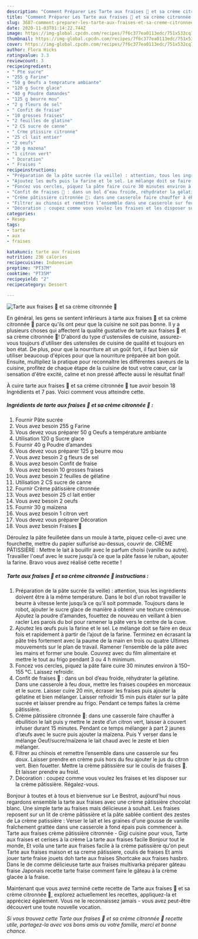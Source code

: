 ```yaml
---
description: "Comment Préparer Les Tarte aux fraises 🍓 et sa crème citronnée 🍋"
title: "Comment Préparer Les Tarte aux fraises 🍓 et sa crème citronnée 🍋"
slug: 3687-comment-preparer-les-tarte-aux-fraises-et-sa-creme-citronnee
date: 2020-11-03T01:14:22.744Z
image: https://img-global.cpcdn.com/recipes/7f6c377ea0113edc/751x532cq70/tarte-aux-fraises-🍓-et-sa-creme-citronnee-🍋-photo-principale-de-la-recette.jpg
thumbnail: https://img-global.cpcdn.com/recipes/7f6c377ea0113edc/751x532cq70/tarte-aux-fraises-🍓-et-sa-creme-citronnee-🍋-photo-principale-de-la-recette.jpg
cover: https://img-global.cpcdn.com/recipes/7f6c377ea0113edc/751x532cq70/tarte-aux-fraises-🍓-et-sa-creme-citronnee-🍋-photo-principale-de-la-recette.jpg
author: Flora Hicks
ratingvalue: 3.3
reviewcount: 3
recipeingredient:
- " Pte sucre"
- "255 g Farine"
- "50 g Oeufs a temprature ambiante"
- "120 g Sucre glace"
- "40 g Poudre damandes"
- "125 g beurre mou"
- "2 g fleurs de sel"
- " Confit de fraise"
- "10 grosses fraises"
- "2 feuilles de glatine"
- "2 CS sucre de canne"
- " Crme ptissire citronne"
- "25 cl lait entier"
- "2 oeufs"
- "30 g mazena"
- "1 citron vert"
- " Dcoration"
- " Fraises "
recipeinstructions:
- "Préparation de la pâte sucrée (la veille) : attention, tous les ingrédients doivent être à la même température. Dans le bol d’un robot travailler le beurre à vitesse lente jusqu’à ce qu’il soit pommade. Toujours dans le robot, ajouter le sucre glace de manière à obtenir une texture crémeuse. Ajoutez la poudre d’amandes, fouettez de nouveau en veillant à bien racler Les parois du bol pour ramener la pâte vers le centre de la cuve."
- "Ajoutez les œufs puis la farine et le sel. Le mélange doit se faire en deux fois et rapidement à partir de l’ajout de la farine. Terminez en écrasant la pâte très fortement avec la paume de la main en trois ou quatre Ultimes mouvements sur le plan de travail. Ramener l’ensemble de la pâte avec les mains et former une boule. Couvrez avec du film alimentaire et mettre le tout au frigo pendant 3 ou 4 h minimum."
- "Foncez vos cercles, piquez la pâte faire cuire 30 minutes environ à 150–155 °C. Laissez refroidir."
- "Confit de fraises 🍓 : dans un bol d’eau froide, réhydrater la gélatine. Dans une casserole à feu doux, mettre les fraises coupées en morceaux et le sucre. Laisser cuire 20 min, écraser les fraises puis ajouter la gélatine et bien mélanger. Laisser refroidir 15 min puis étaler sur la pâte sucrée et laisser prendre au frigo. Pendant ce temps faites la crème pâtissière."
- "Crème pâtissière citronnée 🍋: dans une casserole faire chauffer à ébullition le lait puis y mettre le zeste d’un citron vert, laisser à couvert infuser durant 15 minutes. Pendant ce temps mélanger à part 2 jaunes d’œufs avec le sucre puis ajouter la maïzena. Puis Y verser dans le mélange Oeuf/sucre/maïzena le lait chaud avec le zeste et bien mélanger."
- "Filtrer au chinois et remettre l’ensemble dans une casserole sur feu doux. Laisser prendre en crème puis hors du feu ajouter le jus du citron vert. Bien fouetter. Mettre la crème pâtissière sur le coulis de fraises 🍓. Et laisser prendre au froid."
- "Décoration : coupez comme vous voulez les fraises et les disposer sur la crème pâtissière. Régalez-vous."
categories:
- Resep
tags:
- tarte
- aux
- fraises

katakunci: tarte aux fraises 
nutrition: 236 calories
recipecuisine: Indonesian
preptime: "PT37M"
cooktime: "PT35M"
recipeyield: "2"
recipecategory: Dessert

---
```



![Tarte aux fraises 🍓 et sa crème citronnée 🍋](https://img-global.cpcdn.com/recipes/7f6c377ea0113edc/751x532cq70/tarte-aux-fraises-🍓-et-sa-creme-citronnee-🍋-photo-principale-de-la-recette.jpg)

En général, les gens se sentent inférieurs à tarte aux fraises 🍓 et sa crème citronnée 🍋 parce qu'ils ont peur que la cuisine ne soit pas bonne. Il y a plusieurs choses qui affectent la qualité gustative de tarte aux fraises 🍓 et sa crème citronnée 🍋! D'abord du type d'ustensiles de cuisine, assurez-vous toujours d'utiliser des ustensiles de cuisine de qualité et toujours en bon état. De plus, pour que la nourriture ait un goût fort, il faut bien sûr utiliser beaucoup d'épices pour que la nourriture préparée ait bon goût. Ensuite, multipliez la pratique pour reconnaître les différentes saveurs de la cuisine, profitez de chaque étape de la cuisine de tout votre cœur, car la sensation d'être excité, calme et non pressé affecte aussi le résultat final!

<!--inarticleads1-->

À cuire tarte aux fraises 🍓 et sa crème citronnée 🍋 tue avoir besoin 18 Ingrédients et 7 pas. Voici comment vous atteindre cette.

##### Ingrédients de tarte aux fraises 🍓 et sa crème citronnée 🍋 :

1. Fournir  Pâte sucrée
1. Vous avez besoin 255 g Farine
1. Vous devez vous préparer 50 g Oeufs a température ambiante
1. Utilisation 120 g Sucre glace
1. Fournir 40 g Poudre d’amandes
1. Vous devez vous préparer 125 g beurre mou
1. Vous avez besoin 2 g fleurs de sel
1. Vous avez besoin  Confit de fraise
1. Vous avez besoin 10 grosses fraises
1. Vous avez besoin 2 feuilles de gélatine
1. Utilisation 2 CS sucre de canne
1. Fournir  Crème pâtissière citronnée
1. Vous avez besoin 25 cl lait entier
1. Vous avez besoin 2 oeufs
1. Fournir 30 g maïzena
1. Vous avez besoin 1 citron vert
1. Vous devez vous préparer  Décoration
1. Vous avez besoin  Fraises 🍓


Déroulez la pâte feuilletée dans un moule à tarte, piquez celle-ci avec une fourchette, mettre du papier sulfurisé au-dessus, couvrir de. CRÈME PÂTISSIÈRE : Mettre le lait à bouillir avec le parfum choisi (vanille ou autre). Travailler l&#39;oeuf avec le sucre jusqu&#39;à ce que la pâte fasse le ruban, ajouter la farine. Bravo vous avez réalisé cette recette ! 

<!--inarticleads2-->

##### Tarte aux fraises 🍓 et sa crème citronnée 🍋 instructions :

1. Préparation de la pâte sucrée (la veille) : attention, tous les ingrédients doivent être à la même température. Dans le bol d’un robot travailler le beurre à vitesse lente jusqu’à ce qu’il soit pommade. Toujours dans le robot, ajouter le sucre glace de manière à obtenir une texture crémeuse. Ajoutez la poudre d’amandes, fouettez de nouveau en veillant à bien racler Les parois du bol pour ramener la pâte vers le centre de la cuve.
1. Ajoutez les œufs puis la farine et le sel. Le mélange doit se faire en deux fois et rapidement à partir de l’ajout de la farine. Terminez en écrasant la pâte très fortement avec la paume de la main en trois ou quatre Ultimes mouvements sur le plan de travail. Ramener l’ensemble de la pâte avec les mains et former une boule. Couvrez avec du film alimentaire et mettre le tout au frigo pendant 3 ou 4 h minimum.
1. Foncez vos cercles, piquez la pâte faire cuire 30 minutes environ à 150–155 °C. Laissez refroidir.
1. Confit de fraises 🍓 : dans un bol d’eau froide, réhydrater la gélatine. Dans une casserole à feu doux, mettre les fraises coupées en morceaux et le sucre. Laisser cuire 20 min, écraser les fraises puis ajouter la gélatine et bien mélanger. Laisser refroidir 15 min puis étaler sur la pâte sucrée et laisser prendre au frigo. Pendant ce temps faites la crème pâtissière.
1. Crème pâtissière citronnée 🍋: dans une casserole faire chauffer à ébullition le lait puis y mettre le zeste d’un citron vert, laisser à couvert infuser durant 15 minutes. Pendant ce temps mélanger à part 2 jaunes d’œufs avec le sucre puis ajouter la maïzena. Puis Y verser dans le mélange Oeuf/sucre/maïzena le lait chaud avec le zeste et bien mélanger.
1. Filtrer au chinois et remettre l’ensemble dans une casserole sur feu doux. Laisser prendre en crème puis hors du feu ajouter le jus du citron vert. Bien fouetter. Mettre la crème pâtissière sur le coulis de fraises 🍓. Et laisser prendre au froid.
1. Décoration : coupez comme vous voulez les fraises et les disposer sur la crème pâtissière. Régalez-vous.


Bonjour à toutes et à tous et bienvenue sur Le Bestrot, aujourd&#39;hui nous regardons ensemble la tarte aux fraises avec une crème pâtissière chocolat blanc. Une simple tarte au fraises mais délicieuse à souhait. Les fraises reposent sur un lit de crème pâtissière et la pâte sablée contient des zestes de La crème patissière : Verser le lait et les graines d&#39;une gousse de vanille fraîchement grattée dans une casserole à fond épais puis commencer à. Tarte aux fraises crème pâtissière citronnée - Gigi cuisine pour vous, Tarte aux fraises et cerises à la crème La tarte aux fraises facile Bonjour tout le monde, Et voila une tarte aux fraises facile à la crème patissière qu&#39;on peut Tarte aux fraises maison et sa creme pâtissiere, coulis de fraises  Et amis jouer tarte fraise jouets doh tarte aux fraises Shortcake aux fraises hasbro. Dans le de comme délicieuse tarte aux fraises multivarka préparer gâteau fraise Japonais recette tarte fraise comment faire le gâteau à la crème glacée à la fraise. 

<!--inarticleads1-->

<p>
Maintenant que vous avez terminé cette recette de Tarte aux fraises 🍓 et sa crème citronnée 🍋, explorez actuellement les recettes, appliquez-la et appréciez également. Vous ne le reconnaissez jamais - vous avez peut-être découvert une toute nouvelle vocation.
</p>

<p>
<i>Si vous trouvez cette Tarte aux fraises 🍓 et sa crème citronnée 🍋 recette utile, partagez-la avec vos bons amis ou votre famille, merci et bonne chance.</i>
</p>
